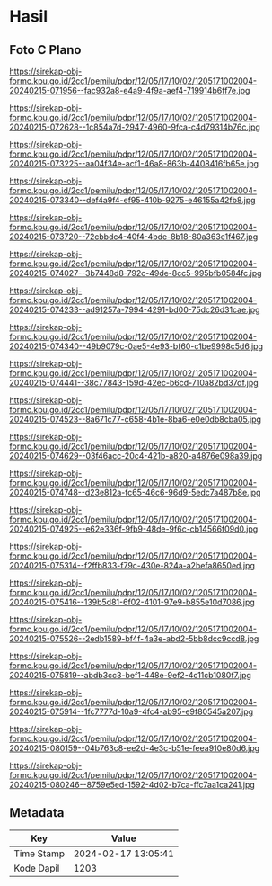 # Hasil

## Foto C Plano

https://sirekap-obj-formc.kpu.go.id/2cc1/pemilu/pdpr/12/05/17/10/02/1205171002004-20240215-071956--fac932a8-e4a9-4f9a-aef4-719914b6ff7e.jpg

https://sirekap-obj-formc.kpu.go.id/2cc1/pemilu/pdpr/12/05/17/10/02/1205171002004-20240215-072628--1c854a7d-2947-4960-9fca-c4d79314b76c.jpg

https://sirekap-obj-formc.kpu.go.id/2cc1/pemilu/pdpr/12/05/17/10/02/1205171002004-20240215-073225--aa04f34e-acf1-46a8-863b-4408416fb65e.jpg

https://sirekap-obj-formc.kpu.go.id/2cc1/pemilu/pdpr/12/05/17/10/02/1205171002004-20240215-073340--def4a9f4-ef95-410b-9275-e46155a42fb8.jpg

https://sirekap-obj-formc.kpu.go.id/2cc1/pemilu/pdpr/12/05/17/10/02/1205171002004-20240215-073720--72cbbdc4-40f4-4bde-8b18-80a363e1f467.jpg

https://sirekap-obj-formc.kpu.go.id/2cc1/pemilu/pdpr/12/05/17/10/02/1205171002004-20240215-074027--3b7448d8-792c-49de-8cc5-995bfb0584fc.jpg

https://sirekap-obj-formc.kpu.go.id/2cc1/pemilu/pdpr/12/05/17/10/02/1205171002004-20240215-074233--ad91257a-7994-4291-bd00-75dc26d31cae.jpg

https://sirekap-obj-formc.kpu.go.id/2cc1/pemilu/pdpr/12/05/17/10/02/1205171002004-20240215-074340--49b9079c-0ae5-4e93-bf60-c1be9998c5d6.jpg

https://sirekap-obj-formc.kpu.go.id/2cc1/pemilu/pdpr/12/05/17/10/02/1205171002004-20240215-074441--38c77843-159d-42ec-b6cd-710a82bd37df.jpg

https://sirekap-obj-formc.kpu.go.id/2cc1/pemilu/pdpr/12/05/17/10/02/1205171002004-20240215-074523--8a671c77-c658-4b1e-8ba6-e0e0db8cba05.jpg

https://sirekap-obj-formc.kpu.go.id/2cc1/pemilu/pdpr/12/05/17/10/02/1205171002004-20240215-074629--03f46acc-20c4-421b-a820-a4876e098a39.jpg

https://sirekap-obj-formc.kpu.go.id/2cc1/pemilu/pdpr/12/05/17/10/02/1205171002004-20240215-074748--d23e812a-fc65-46c6-96d9-5edc7a487b8e.jpg

https://sirekap-obj-formc.kpu.go.id/2cc1/pemilu/pdpr/12/05/17/10/02/1205171002004-20240215-074925--e62e336f-9fb9-48de-9f6c-cb14566f09d0.jpg

https://sirekap-obj-formc.kpu.go.id/2cc1/pemilu/pdpr/12/05/17/10/02/1205171002004-20240215-075314--f2ffb833-f79c-430e-824a-a2befa8650ed.jpg

https://sirekap-obj-formc.kpu.go.id/2cc1/pemilu/pdpr/12/05/17/10/02/1205171002004-20240215-075416--139b5d81-6f02-4101-97e9-b855e10d7086.jpg

https://sirekap-obj-formc.kpu.go.id/2cc1/pemilu/pdpr/12/05/17/10/02/1205171002004-20240215-075526--2edb1589-bf4f-4a3e-abd2-5bb8dcc9ccd8.jpg

https://sirekap-obj-formc.kpu.go.id/2cc1/pemilu/pdpr/12/05/17/10/02/1205171002004-20240215-075819--abdb3cc3-bef1-448e-9ef2-4c11cb1080f7.jpg

https://sirekap-obj-formc.kpu.go.id/2cc1/pemilu/pdpr/12/05/17/10/02/1205171002004-20240215-075914--1fc7777d-10a9-4fc4-ab95-e9f80545a207.jpg

https://sirekap-obj-formc.kpu.go.id/2cc1/pemilu/pdpr/12/05/17/10/02/1205171002004-20240215-080159--04b763c8-ee2d-4e3c-b51e-feea910e80d6.jpg

https://sirekap-obj-formc.kpu.go.id/2cc1/pemilu/pdpr/12/05/17/10/02/1205171002004-20240215-080246--8759e5ed-1592-4d02-b7ca-ffc7aa1ca241.jpg


## Metadata

| Key        | Value               |
| ---------- | ------------------- |
| Time Stamp | 2024-02-17 13:05:41 |
| Kode Dapil | 1203                |



